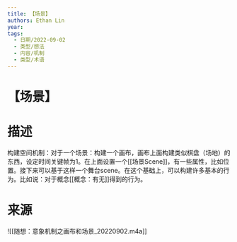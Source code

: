 ```yaml
---
title: 【场景】
authors: Ethan Lin
year:
tags:
  - 日期/2022-09-02 
  - 类型/想法 
  - 内容/机制  
  - 类型/术语 
---
```



# 【场景】






# 描述

构建空间机制：对于一个场景：构建一个画布，画布上面构建类似棋盘（场地）的东西，设定时间关键帧为1。在上面设置一个[[场景Scene]]，有一些属性，比如位置。接下来可以基于这样一个舞台scene。在这个基础上，可以构建许多基本的行为。比如说：对于概念[[概念：有无]]得到的行为。

# 来源

![[随想：意象机制之画布和场景_20220902.m4a]]